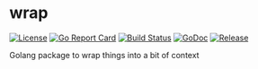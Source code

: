 # wrap

[![License](https://img.shields.io/github/license/gonvenience/wrap.svg)](https://github.com/gonvenience/wrap/blob/master/LICENSE)
[![Go Report Card](https://goreportcard.com/badge/github.com/gonvenience/wrap)](https://goreportcard.com/report/github.com/gonvenience/wrap)
[![Build Status](https://travis-ci.org/gonvenience/wrap.svg?branch=master)](https://travis-ci.org/gonvenience/wrap)
[![GoDoc](https://godoc.org/github.com/gonvenience/wrap/pkg?status.svg)](https://godoc.org/github.com/gonvenience/wrap/pkg)
[![Release](https://img.shields.io/github/release/gonvenience/wrap.svg)](https://github.com/gonvenience/wrap/releases/latest)

Golang package to wrap things into a bit of context
